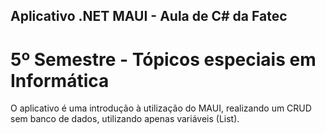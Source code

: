 ## Aplicativo .NET MAUI - Aula de C# da Fatec
# 5º Semestre - Tópicos especiais em Informática

O aplicativo é uma introdução à utilização do MAUI, realizando um CRUD sem banco de dados, utilizando apenas variáveis (List).
